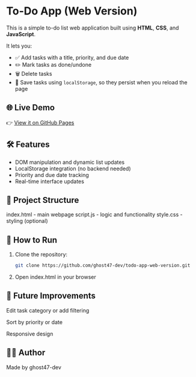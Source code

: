 # To-Do App (Web Version)

This is a simple to-do list web application built using **HTML**, **CSS**, and **JavaScript**.

It lets you:
- ✅ Add tasks with a title, priority, and due date
- ✏️ Mark tasks as done/undone
- 🗑️ Delete tasks
- 💾 Save tasks using `localStorage`, so they persist when you reload the page

## 🌐 Live Demo
👉 [View it on GitHub Pages](https://ghost47-dev.github.io/todo-app-web-version/)

## 🛠️ Features
- DOM manipulation and dynamic list updates
- LocalStorage integration (no backend needed)
- Priority and due date tracking
- Real-time interface updates

## 📁 Project Structure
index.html - main webpage
script.js - logic and functionality
style.css - styling (optional)


## 🚀 How to Run
1. Clone the repository:
   ```bash
   git clone https://github.com/ghost47-dev/todo-app-web-version.git

2. Open index.html in your browser

## 📌 Future Improvements
Edit task category or add filtering

Sort by priority or date

Responsive design

## 👨‍💻 Author
Made by ghost47-dev